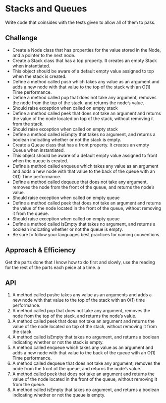# Stacks and Queues
Write code that coinsides with the tests given to allow all of them to pass.


## Challenge

- Create a Node class that has properties for the value stored in the Node, and a pointer to the next node.
- Create a Stack class that has a top property. It creates an empty Stack when instantiated.
- This object should be aware of a default empty value assigned to top when the stack is created.
- Define a method called push which takes any value as an argument and adds a new node with that value to the top of the stack with an O(1) Time performance.
- Define a method called pop that does not take any argument, removes the node from the top of the stack, and returns the node’s value.
- Should raise exception when called on empty stack
- Define a method called peek that does not take an argument and returns the value of the node located on top of the stack, without removing it from the stack.
- Should raise exception when called on empty stack
- Define a method called isEmpty that takes no argument, and returns a boolean indicating whether or not the stack is empty.
- Create a Queue class that has a front property. It creates an empty Queue when instantiated.
- This object should be aware of a default empty value assigned to front when the queue is created.
- Define a method called enqueue which takes any value as an argument and adds a new node with that value to the back of the queue with an O(1) Time performance.
- Define a method called dequeue that does not take any argument, removes the node from the front of the queue, and returns the node’s value.
- Should raise exception when called on empty queue
- Define a method called peek that does not take an argument and returns the value of the node located in the front of the queue, without removing it from the   queue.
- Should raise exception when called on empty queue
- Define a method called isEmpty that takes no argument, and returns a boolean indicating whether or not the queue is empty.
- Be sure to follow your languages best practices for naming conventions.

## Approach & Efficiency

Get the parts done that I know how to do first and slowly, use the reading for the rest of the parts each peice at a time.       a

## API

1. A method called pushe takes any value as an arguments and adds a new node with that value to the top of the stack with an 0(1) time performance.
2. A method called pop that does not take any argument, removes the node from the top of the stack, and returns the node’s value.
3. A method called peek that does not take an argument and returns the value of the node located on top of the stack, without removing it from the stack.
4. A method called isEmpty that takes no argument, and returns a boolean indicating whether or not the stack is empty.
5. A method called enqueue which takes any value as an argument and adds a new node with that value to the back of the queue with an O(1) Time performance.
6. A method called dequeue that does not take any argument, removes the node from the front of the queue, and returns the node’s value.
7. A method called peek that does not take an argument and returns the value of the node located in the front of the queue, without removing it from the queue.
8. A method called isEmpty that takes no argument, and returns a boolean indicating whether or not the queue is empty.
